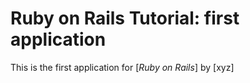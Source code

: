 # Ruby on Rails Tutorial: first application
This is the first application for
[*Ruby on Rails*]
by [xyz]